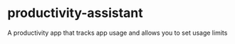 # productivity-assistant
A productivity app that tracks app usage and allows you to set usage limits
